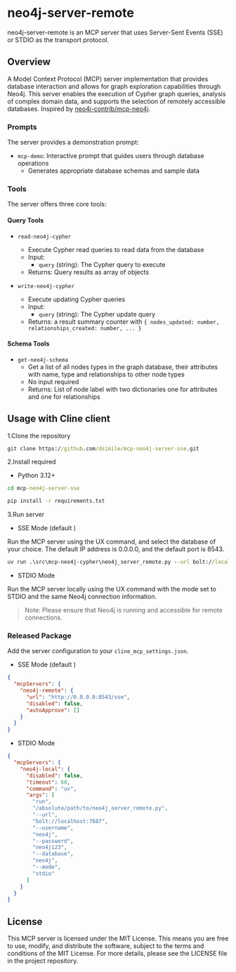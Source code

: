 # neo4j-server-remote
neo4j-server-remote is an MCP server that uses Server-Sent Events (SSE) or STDIO as the transport protocol.

## Overview

A Model Context Protocol (MCP) server implementation that provides database interaction and allows for graph exploration capabilities through Neo4j. This server enables the execution of Cypher graph queries, analysis of complex domain data, and supports the selection of remotely accessible databases. Inspired by [neo4j-contrib/mcp-neo4j](https://github.com/neo4j-contrib/mcp-neo4j/tree/main/servers/mcp-neo4j-cypher).

### Prompts

The server provides a demonstration prompt:

- `mcp-demo`: Interactive prompt that guides users through database operations
  - Generates appropriate database schemas and sample data

### Tools

The server offers three core tools:

#### Query Tools

- `read-neo4j-cypher`
  - Execute Cypher read queries to read data from the database
  - Input: 
    - `query` (string): The Cypher query to execute
  - Returns: Query results as array of objects

- `write-neo4j-cypher`
  - Execute updating Cypher queries
  - Input:
    - `query` (string): The Cypher update query
  - Returns: a result summary counter with `{ nodes_updated: number, relationships_created: number, ... }`

#### Schema Tools

- `get-neo4j-schema`
  - Get a list of all nodes types in the graph database, their attributes with name, type and relationships to other node types
  - No input required
  - Returns: List of node label with two dictionaries one for attributes and one for relationships

## Usage with Cline client

1.Clone the repository

```cmd
git clone https://github.com/dsimile/mcp-neo4j-server-sse.git
```

2.Install required

- Python 3.12+

```cmd
cd mcp-neo4j-server-sse

pip install -r requirements.txt
```

3.Run server

- SSE Mode (default )

Run the MCP server using the UX command, and select the database of your choice. The default IP address is 0.0.0.0, and the default port is 8543.

```cmd
uv run .\src\mcp-neo4j-cypher\neo4j_server_remote.py --url bolt://localhost:7687 --username neo4j --password neo4j123 --database neo4j
```

- STDIO Mode

Run the MCP server locally using the UX command with the mode set to STDIO and the same Neo4j connection information.

> Note: Please ensure that Neo4j is running and accessible for remote connections.

### Released Package

Add the server configuration  to your `cline_mcp_settings.json`.

- SSE Mode (default )

```json
{
  "mcpServers": {
    "neo4j-remote": {
      "url": "http://0.0.0.0:8543/sse",
      "disabled": false,
      "autoApprove": []
    }
  }
}
```

- STDIO Mode

```json
{
  "mcpServers": {
    "neo4j-local": {
      "disabled": false,
      "timeout": 60,
      "command": "uv",
      "args": [
        "run",
        "/absolute/path/to/neo4j_server_remote.py",
        "--url",
        "bolt://localhost:7687",
        "--username",
        "neo4j",
        "--password",
        "neo4j123",
        "--database",
        "neo4j",
        "--mode",
        "stdio"
      ]
    }
  }
}
```

## License

This MCP server is licensed under the MIT License. This means you are free to use, modify, and distribute the software, subject to the terms and conditions of the MIT License. For more details, please see the LICENSE file in the project repository.
